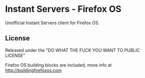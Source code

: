Instant Servers - Firefox OS
============================

Unofficial Instant Servers client for Firefox OS.

License
-------
Released under the "DO WHAT THE FUCK YOU WANT TO PUBLIC LICENSE"

Firefox OS building blocks are included, more info at http://buildingfirefoxos.com